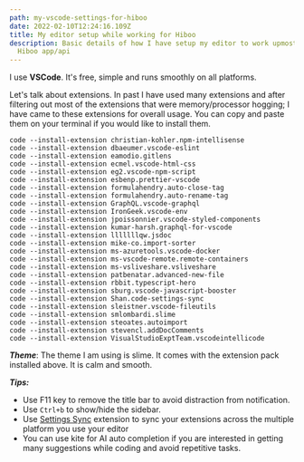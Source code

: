 ```yaml
---
path: my-vscode-settings-for-hiboo
date: 2022-02-10T12:24:16.109Z
title: My editor setup while working for Hiboo
description: Basic details of how I have setup my editor to work upmost for the
  Hiboo app/api
---
```

I use **VSCode**. It's free, simple and runs smoothly on all platforms.

Let's talk about extensions. In past I have used many extensions and after filtering out most of the extensions that were memory/processor hogging; I have came to these extensions for overall usage. You can copy and paste them on your terminal if you would like to install them.

```
code --install-extension christian-kohler.npm-intellisense
code --install-extension dbaeumer.vscode-eslint
code --install-extension eamodio.gitlens
code --install-extension ecmel.vscode-html-css
code --install-extension eg2.vscode-npm-script
code --install-extension esbenp.prettier-vscode
code --install-extension formulahendry.auto-close-tag
code --install-extension formulahendry.auto-rename-tag
code --install-extension GraphQL.vscode-graphql
code --install-extension IronGeek.vscode-env
code --install-extension jpoissonnier.vscode-styled-components
code --install-extension kumar-harsh.graphql-for-vscode
code --install-extension lllllllqw.jsdoc
code --install-extension mike-co.import-sorter
code --install-extension ms-azuretools.vscode-docker
code --install-extension ms-vscode-remote.remote-containers
code --install-extension ms-vsliveshare.vsliveshare
code --install-extension patbenatar.advanced-new-file
code --install-extension rbbit.typescript-hero
code --install-extension sburg.vscode-javascript-booster
code --install-extension Shan.code-settings-sync
code --install-extension sleistner.vscode-fileutils
code --install-extension smlombardi.slime
code --install-extension steoates.autoimport
code --install-extension stevencl.addDocComments
code --install-extension VisualStudioExptTeam.vscodeintellicode
```

***Theme***: The theme I am using is slime. It comes with the extension pack installed above. It is calm and smooth.

***Tips:***

* Use F11 key to remove the title bar to avoid distraction from notification.
* Use `Ctrl+b` to show/hide the sidebar.
* Use  [Settings Sync](https://code.visualstudio.com/docs/editor/settings-sync) extension to sync your extensions across the multiple platform you use your editor
* You can use kite for AI auto completion if you are interested in getting many suggestions while coding and avoid repetitive tasks. 